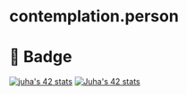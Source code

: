 # contemplation.person
# 🎫 Badge

[![juha's 42 stats](https://badge42.vercel.app/api/v2/clc7hy3na00630fmjsdgnup5i/stats?cursusId=21&coalitionId=87)](https://github.com/contemplation-person)
[![Juha's 42 stats](https://badge.mediaplus.ma/darkblue/Juha?1337Badge=off&UM6P=off)](https://profile.intra.42.fr/users/juha)
